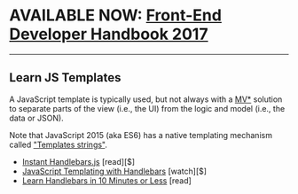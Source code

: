 # AVAILABLE NOW: [Front-End Developer Handbook 2017](https://www.gitbook.com/book/frontendmasters/front-end-handbook-2017/details)

***

## Learn JS Templates

A JavaScript template is typically used, but not always with a [MV*](http://todomvc.com/) solution to separate parts of the view (i.e., the UI) from the logic and model (i.e., the data or JSON). 

Note that JavaScript 2015 (aka ES6) has a native templating mechanism called ["Templates strings"](https://developer.mozilla.org/en-US/docs/Web/JavaScript/Reference/template_strings).

* [Instant Handlebars.js](http://www.amazon.com/Instant-Handlebars-js-Gabriel-Manricks/dp/1783282657/ref=sr_1_1) [read][$]
* [JavaScript Templating with Handlebars](http://www.pluralsight.com/courses/handlebars-javascript-templating) [watch][$]
* [Learn Handlebars in 10 Minutes or Less](http://tutorialzine.com/2015/01/learn-handlebars-in-10-minutes/) [read]

